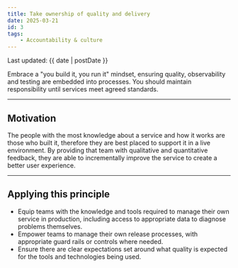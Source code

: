 ```yaml
---
title: Take ownership of quality and delivery
date: 2025-03-21
id: 3
tags:
    - Accountability & culture
---
```


<p class="govuk-body-s">
Last updated: {{ date | postDate }}
</p>

<p class="govuk-body-l">
Embrace a "you build it, you run it" mindset, ensuring quality, observability and testing are embedded into processes. You should maintain responsibility until services meet agreed standards.
</p>

<hr class="govuk-section-break--l govuk-section-break--visible">

## Motivation
The people with the most knowledge about a service and how it works are those who built it, therefore they are best placed to support it in a live environment. By providing that team with qualitative and quantitative feedback, they are able to incrementally improve the service to create a better user experience.

<hr class="govuk-section-break--l govuk-section-break--visible">

## Applying this principle

- Equip teams with the knowledge and tools required to manage their own service in production, including access to appropriate data to diagnose problems themselves.
- Empower teams to manage their own release processes, with appropriate guard rails or controls where needed.
- Ensure there are clear expectations set around what quality is expected for the tools and technologies being used.

